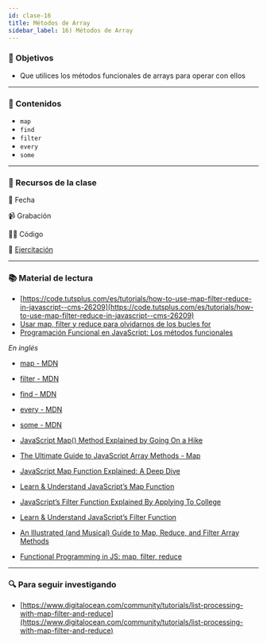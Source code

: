 ```yaml
---
id: clase-16
title: Métodos de Array
sidebar_label: 16) Métodos de Array
---
```


### 🏁 Objetivos

- Que utilices los métodos funcionales de arrays para operar con ellos

---

### 📝 Contenidos

- `map`
- `find`
- `filter`
- `every`
- `some`

---

### 🚀 Recursos de la clase

📆 Fecha

📹 Grabación

👩‍💻 Código

💪 [Ejercitación](https://github.com/Ada-IT/ejercicios-frontend/blob/master/modulo-5/ejercicios/Metodos%20de%20Arrays.md)

---

### 📚 Material de lectura

- [https://code.tutsplus.com/es/tutorials/how-to-use-map-filter-reduce-in-javascript--cms-26209](https://code.tutsplus.com/es/tutorials/how-to-use-map-filter-reduce-in-javascript--cms-26209)
- [Usar map, filter y reduce para olvidarnos de los bucles for](https://taverasmisael.com/blog/usar-map-filter-y-reduce-para-olvidarnos-de-los-bucles-for)
- [Programación Funcional en JavaScript: Los métodos funcionales](https://elabismodenull.wordpress.com/2016/11/10/programacion-funcional-en-javascript-los-metodos-funcionales/)

_En inglés_

- [map - MDN](https://developer.mozilla.org/en-US/docs/Web/JavaScript/Reference/Global_Objects/Array/map)
- [filter - MDN](https://developer.mozilla.org/en-US/docs/Web/JavaScript/Reference/Global_Objects/Array/filter)
- [find - MDN](https://developer.mozilla.org/en-US/docs/Web/JavaScript/Reference/Global_Objects/Array/find)
- [every - MDN](https://developer.mozilla.org/en-US/docs/Web/JavaScript/Reference/Global_Objects/Array/every)
- [some - MDN](https://developer.mozilla.org/en-US/docs/Web/JavaScript/Reference/Global_Objects/Array/some)

- [JavaScript Map() Method Explained by Going On a Hike](https://blog.codeanalogies.com/2018/02/20/javascript-map-method-explained-by-going-on-a-hike/)
- [The Ultimate Guide to JavaScript Array Methods - Map](https://www.freecodecamp.org/news/the-ultimate-guide-to-javascript-array-methods-map/)
- [JavaScript Map Function Explained: A Deep Dive](https://hackernoon.com/javascript-map-function-explained-a-deep-dive-bkr3tfr)
- [Learn & Understand JavaScript’s Map Function](https://codeburst.io/learn-understand-javascripts-map-function-ffc059264783)

- [JavaScript’s Filter Function Explained By Applying To College](https://blog.codeanalogies.com/2018/05/14/javascripts-filter-function-explained-by-applying-to-college/)
- [Learn & Understand JavaScript’s Filter Function](https://codeburst.io/learn-understand-javascripts-filter-function-bde87bce206)

- [An Illustrated (and Musical) Guide to Map, Reduce, and Filter Array Methods](https://css-tricks.com/an-illustrated-and-musical-guide-to-map-reduce-and-filter-array-methods/)
- [Functional Programming in JS: map, filter, reduce](https://hackernoon.com/functional-programming-in-js-map-filter-reduce-pt-5-308a205fdd5f)

---

### 🔍 Para seguir investigando

- [https://www.digitalocean.com/community/tutorials/list-processing-with-map-filter-and-reduce](https://www.digitalocean.com/community/tutorials/list-processing-with-map-filter-and-reduce)
